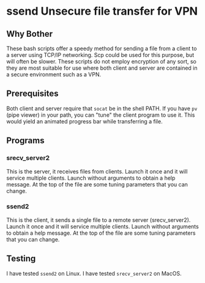 # ssend Unsecure file transfer for VPN

## Why Bother

These bash scripts offer a speedy method for sending a file from a client to
a server using TCP/IP networking. Scp could be used for this purpose, but
will often be slower. These scripts do not employ encryption of any sort, so
they are most suitable for use where both client and server are contained in
a secure environment such as a VPN.

## Prerequisites

Both client and server require that `socat` be in the shell PATH. If you have
`pv` (pipe viewer) in your path, you can "tune" the client program to use it.
This would yield an animated progress bar while transferring a file.

## Programs

### srecv_server2

This is the server, it receives files from clients. Launch it once and it
will service multiple clients. Launch without arguments to obtain a help
message. At the top of the file are some tuning parameters that you can change.

### ssend2

This is the client, it sends a single file to a remote server (srecv_server2).
Launch it once and it will service multiple clients. Launch without arguments
to obtain a help message. At the top of the file are some tuning parameters
that you can change.

## Testing

I have tested `ssend2` on Linux. I have tested `srecv_server2` on MacOS.
